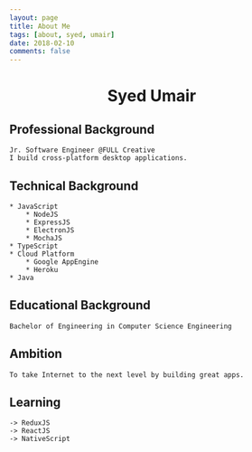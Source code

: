 ```yaml
---
layout: page
title: About Me
tags: [about, syed, umair]
date: 2018-02-10
comments: false
---
```

    
# <center>Syed Umair</center>

## Professional Background

    Jr. Software Engineer @FULL Creative
    I build cross-platform desktop applications.

## Technical Background

    * JavaScript
        * NodeJS
        * ExpressJS
        * ElectronJS
        * MochaJS
    * TypeScript
    * Cloud Platform
        * Google AppEngine
        * Heroku
    * Java

## Educational Background

    Bachelor of Engineering in Computer Science Engineering

## Ambition

    To take Internet to the next level by building great apps.

## Learning

    -> ReduxJS
    -> ReactJS
    -> NativeScript